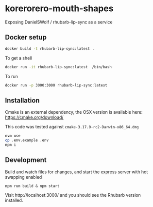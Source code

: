 # korerorero-mouth-shapes

Exposing DanielSWolf / rhubarb-lip-sync as a service

## Docker setup

```bash
docker build -t rhubarb-lip-sync:latest . 
```

To get a shell
```bash
docker run -it rhubarb-lip-sync:latest  /bin/bash   
```

To run

```bash
docker run -p 3000:3000 rhubarb-lip-sync:latest
```


## Installation

Cmake is an external dependency, the OSX version is available here: https://cmake.org/download/

This code was tested against `cmake-3.17.0-rc2-Darwin-x86_64.dmg`

```bash
nvm use
cp .env.example .env 
npm i
```

## Development

Build and watch files for changes, and start the express server with hot swapping enabled

```
npm run build & npm start
```

Visit http://localhost:3000/ and you should see the Rhubarb version installed.
